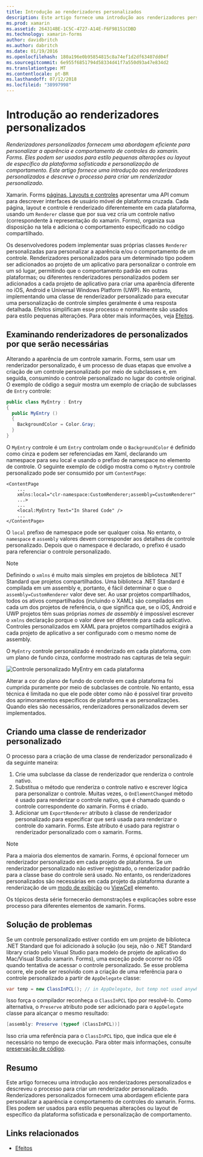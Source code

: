 ```yaml
---
title: Introdução ao renderizadores personalizados
description: Este artigo fornece uma introdução aos renderizadores personalizados e descreve o processo para criar um renderizador personalizado.
ms.prod: xamarin
ms.assetid: 264314BE-1C5C-4727-A14E-F6F98151CDBD
ms.technology: xamarin-forms
author: davidbritch
ms.author: dabritch
ms.date: 01/19/2016
ms.openlocfilehash: 180a196e0b95854815c8a74ef1d2df63407dd04f
ms.sourcegitcommit: 6e955f6851794d58334d41f7a550d93a47e834d2
ms.translationtype: MT
ms.contentlocale: pt-BR
ms.lasthandoff: 07/12/2018
ms.locfileid: "38997998"
---
```

# <a name="introduction-to-custom-renderers"></a>Introdução ao renderizadores personalizados

_Renderizadores personalizados fornecem uma abordagem eficiente para personalizar a aparência e comportamento de controles do xamarin. Forms. Eles podem ser usados para estilo pequenas alterações ou layout de específico da plataforma sofisticada e personalização de comportamento. Este artigo fornece uma introdução aos renderizadores personalizados e descreve o processo para criar um renderizador personalizado._

Xamarin. Forms [páginas, Layouts e controles](~/xamarin-forms/user-interface/controls/index.md) apresentar uma API comum para descrever interfaces de usuário móvel de plataforma cruzada. Cada página, layout e controle é renderizado diferentemente em cada plataforma, usando um `Renderer` classe que por sua vez cria um controle nativo (correspondente à representação do xamarin. Forms), organiza sua disposição na tela e adiciona o comportamento especificado no código compartilhado.

Os desenvolvedores podem implementar suas próprias classes `Renderer` personalizadas para personalizar a aparência e/ou o comportamento de um controle. Renderizadores personalizados para um determinado tipo podem ser adicionados ao projeto de um aplicativo para personalizar o controle em um só lugar, permitindo que o comportamento padrão em outras plataformas; ou diferentes renderizadores personalizados podem ser adicionados a cada projeto de aplicativo para criar uma aparência diferente no iOS, Android e Universal Windows Platform (UWP). No entanto, implementando uma classe de renderizador personalizado para executar uma personalização de controle simples geralmente é uma resposta detalhada. Efeitos simplificam esse processo e normalmente são usados para estilo pequenas alterações. Para obter mais informações, veja [Efeitos](~/xamarin-forms/app-fundamentals/effects/index.md).

## <a name="examining-why-custom-renderers-are-necessary"></a>Examinando renderizadores de personalizados por que serão necessárias

Alterando a aparência de um controle xamarin. Forms, sem usar um renderizador personalizado, é um processo de duas etapas que envolve a criação de um controle personalizado por meio de subclasses e, em seguida, consumindo o controle personalizado no lugar do controle original. O exemplo de código a seguir mostra um exemplo de criação de subclasses de `Entry` controle:

```csharp
public class MyEntry : Entry
{
  public MyEntry ()
  {
    BackgroundColor = Color.Gray;
  }
}
```

O `MyEntry` controle é um `Entry` controlam onde o `BackgroundColor` é definido como cinza e podem ser referenciadas em Xaml, declarando um namespace para seu local e usando o prefixo de namespace no elemento de controle. O seguinte exemplo de código mostra como o `MyEntry` controle personalizado pode ser consumido por um `ContentPage`:

```xaml
<ContentPage
    ...
    xmlns:local="clr-namespace:CustomRenderer;assembly=CustomRenderer"
    ...>
    ...
    <local:MyEntry Text="In Shared Code" />
    ...
</ContentPage>
```

O `local` prefixo de namespace pode ser qualquer coisa. No entanto, o `namespace` e `assembly` valores devem corresponder aos detalhes de controle personalizado. Depois que o namespace é declarado, o prefixo é usado para referenciar o controle personalizado.

> [!NOTE]
> Definindo o `xmlns` é muito mais simples em projetos de biblioteca .NET Standard que projetos compartilhados. Uma biblioteca .NET Standard é compilada em um assembly e, portanto, é fácil determinar o que o `assembly=CustomRenderer` valor deve ser. Ao usar projetos compartilhados, todos os ativos compartilhados (incluindo o XAML) são compilados em cada um dos projetos de referência, o que significa que, se o iOS, Android e UWP projetos têm suas próprias *nomes de assembly* é impossível escrever o `xmlns` declaração porque o valor deve ser diferente para cada aplicativo. Controles personalizados em XAML para projetos compartilhados exigirá a cada projeto de aplicativo a ser configurado com o mesmo nome de assembly.

O `MyEntry` controle personalizado é renderizado em cada plataforma, com um plano de fundo cinza, conforme mostrado nas capturas de tela seguir:

![](introduction-images/screenshots.png "Controle personalizado MyEntry em cada plataforma")

Alterar a cor do plano de fundo do controle em cada plataforma foi cumprida puramente por meio de subclasses de controle. No entanto, essa técnica é limitada no que ele pode obter como não é possível tirar proveito dos aprimoramentos específicos de plataforma e as personalizações. Quando eles são necessários, renderizadores personalizados devem ser implementados.

## <a name="creating-a-custom-renderer-class"></a>Criando uma classe de renderizador personalizado

O processo para a criação de uma classe de renderizador personalizado é da seguinte maneira:

1. Crie uma subclasse da classe de renderizador que renderiza o controle nativo.
1. Substitua o método que renderiza o controle nativo e escrever lógica para personalizar o controle. Muitas vezes, o `OnElementChanged` método é usado para renderizar o controle nativo, que é chamado quando o controle correspondente do xamarin. Forms é criado.
1. Adicionar um `ExportRenderer` atributo à classe de renderizador personalizado para especificar que será usada para renderizar o controle do xamarin. Forms. Este atributo é usado para registrar o renderizador personalizado com o xamarin. Forms.

> [!NOTE]
> Para a maioria dos elementos de xamarin. Forms, é opcional fornecer um renderizador personalizado em cada projeto de plataforma. Se um renderizador personalizado não estiver registrado, o renderizador padrão para a classe base do controle será usado. No entanto, os renderizadores personalizados são necessárias em cada projeto da plataforma durante a renderização de um [modo de exibição](xref:Xamarin.Forms.View) ou [ViewCell](xref:Xamarin.Forms.ViewCell) elemento.

Os tópicos desta série fornecerão demonstrações e explicações sobre esse processo para diferentes elementos de xamarin. Forms.

## <a name="troubleshooting"></a>Solução de problemas

Se um controle personalizado estiver contido em um projeto de biblioteca .NET Standard que foi adicionado à solução (ou seja, não o .NET Standard library criado pelo Visual Studio para modelo de projeto de aplicativo do Mac/Visual Studio xamarin. Forms), uma exceção pode ocorrer no iOS quando tentativa de acessar o controle personalizado. Se esse problema ocorre, ele pode ser resolvido com a criação de uma referência para o controle personalizado a partir de `AppDelegate` classe:

```csharp
var temp = new ClassInPCL(); // in AppDelegate, but temp not used anywhere
```

Isso força o compilador reconheça o `ClassInPCL` tipo por resolvê-lo. Como alternativa, o `Preserve` atributo pode ser adicionado para o `AppDelegate` classe para alcançar o mesmo resultado:

```csharp
[assembly: Preserve (typeof (ClassInPCL))]
```

Isso cria uma referência para o `ClassInPCL` tipo, que indica que ele é necessário no tempo de execução. Para obter mais informações, consulte [preservação de código](~/ios/deploy-test/linker.md).

## <a name="summary"></a>Resumo

Este artigo forneceu uma introdução aos renderizadores personalizados e descreveu o processo para criar um renderizador personalizado. Renderizadores personalizados fornecem uma abordagem eficiente para personalizar a aparência e comportamento de controles do xamarin. Forms. Eles podem ser usados para estilo pequenas alterações ou layout de específico da plataforma sofisticada e personalização de comportamento.


## <a name="related-links"></a>Links relacionados

- [Efeitos](~/xamarin-forms/app-fundamentals/effects/index.md)
